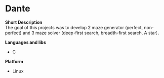 # Dante

**Short Description**  
The goal of this projects was to develop 2 maze generator (perfect, non-perfect) and 3 maze solver (deep-first search, breadth-first search, A star).

**Languages and libs**
- C

**Platform**
- Linux